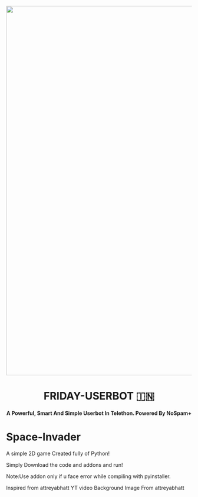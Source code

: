 <p align="center"><a href="https://t.me/fridayot"><img src="https://www.google.com/url?sa=i&url=https%3A%2F%2Ffictionalcrossover.fandom.com%2Fwiki%2FSpace_Invaders&psig=AOvVaw1rgGvApGH_Rhg4Zpg2bZOL&ust=1613467204252000&source=images&cd=vfe&ved=0CAIQjRxqFwoTCLCo_vTH6-4CFQAAAAAdAAAAABAF" width="1000"></a></p> 
<h1 align="center"><b>FRIDAY-USERBOT 🇮🇳 </b></h1>
<h4 align="center">A Powerful, Smart And Simple Userbot In Telethon. Powered By NoSpam+</h4>



# Space-Invader
 A simple 2D game
Created fully of Python!

Simply Download the code and addons and run!


Note:Use addon only if u face error while compiling with pyinstaller.

Inspired from attreyabhatt YT video
Background Image From attreyabhatt
